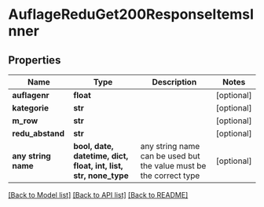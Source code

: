 # AuflageReduGet200ResponseItemsInner


## Properties
Name | Type | Description | Notes
------------ | ------------- | ------------- | -------------
**auflagenr** | **float** |  | [optional] 
**kategorie** | **str** |  | [optional] 
**m_row** | **str** |  | [optional] 
**redu_abstand** | **str** |  | [optional] 
**any string name** | **bool, date, datetime, dict, float, int, list, str, none_type** | any string name can be used but the value must be the correct type | [optional]

[[Back to Model list]](../README.md#documentation-for-models) [[Back to API list]](../README.md#documentation-for-api-endpoints) [[Back to README]](../README.md)


